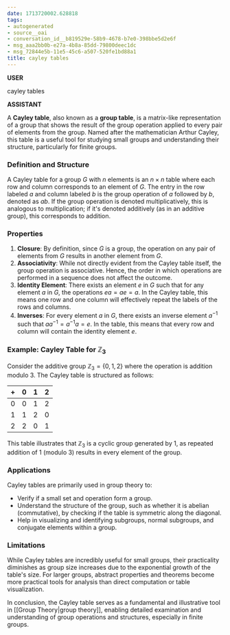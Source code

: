 ```yaml
---
date: 1713720002.628818
tags:
- autogenerated
- source__oai
- conversation_id__b819529e-58b9-4678-b7e0-398bbe5d2e6f
- msg_aaa2bb0b-e27a-4b8a-85dd-79800deec1dc
- msg_72844e5b-11e5-45c6-a507-520fe1bd88a1
title: cayley tables
---
```



**USER**

cayley tables


**ASSISTANT**

A **Cayley table**, also known as a **group table**, is a matrix-like representation of a group that shows the result of the group operation applied to every pair of elements from the group. Named after the mathematician Arthur Cayley, this table is a useful tool for studying small groups and understanding their structure, particularly for finite groups.

### Definition and Structure

A Cayley table for a group $G$ with $n$ elements is an $n \times n$ table where each row and column corresponds to an element of $G$. The entry in the row labeled $a$ and column labeled $b$ is the group operation of $a$ followed by $b$, denoted as $ab$. If the group operation is denoted multiplicatively, this is analogous to multiplication; if it's denoted additively (as in an additive group), this corresponds to addition.

### Properties

1. **Closure**: By definition, since $G$ is a group, the operation on any pair of elements from $G$ results in another element from $G$.
2. **Associativity**: While not directly evident from the Cayley table itself, the group operation is associative. Hence, the order in which operations are performed in a sequence does not affect the outcome.
3. **Identity Element**: There exists an element $e$ in $G$ such that for any element $a$ in $G$, the operations $ea = ae = a$. In the Cayley table, this means one row and one column will effectively repeat the labels of the rows and columns.
4. **Inverses**: For every element $a$ in $G$, there exists an inverse element $a^{-1}$ such that $aa^{-1} = a^{-1}a = e$. In the table, this means that every row and column will contain the identity element $e$.

### Example: Cayley Table for $\mathbb{Z}_3$

Consider the additive group $\mathbb{Z}_3 = \{0, 1, 2\}$ where the operation is addition modulo 3. The Cayley table is structured as follows:

| $+$ | 0 | 1 | 2 |
|-----|---|---|---|
| 0   | 0 | 1 | 2 |
| 1   | 1 | 2 | 0 |
| 2   | 2 | 0 | 1 |

This table illustrates that $\mathbb{Z}_3$ is a cyclic group generated by $1$, as repeated addition of $1$ (modulo 3) results in every element of the group.

### Applications

Cayley tables are primarily used in group theory to:

- Verify if a small set and operation form a group.
- Understand the structure of the group, such as whether it is abelian (commutative), by checking if the table is symmetric along the diagonal.
- Help in visualizing and identifying subgroups, normal subgroups, and conjugate elements within a group.

### Limitations

While Cayley tables are incredibly useful for small groups, their practicality diminishes as group size increases due to the exponential growth of the table's size. For larger groups, abstract properties and theorems become more practical tools for analysis than direct computation or table visualization.

In conclusion, the Cayley table serves as a fundamental and illustrative tool in [[Group Theory|group theory]], enabling detailed examination and understanding of group operations and structures, especially in finite groups.